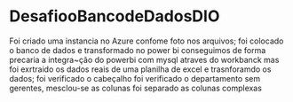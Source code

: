 # DesafiooBancodeDadosDIO
Foi criado uma instancia no Azure confome foto nos arquivos;
foi colocado o banco de dados e transformado no power bi
conseguimos de forma precaria a integra~ção do powerbi com mysql atraves do workbanck
mas foi exrtraido os dados reais de uma planilha de excel e trasnforamdo os dados;
foi verificado o cabeçalho
foi verificado o departamento sem gerentes,
mesclou-se as colunas
foi separado as colunas complexas

